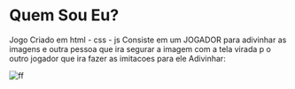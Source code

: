 # Quem Sou Eu?
 Jogo Criado em html - css - js 
 Consiste em um JOGADOR para adivinhar as imagens e outra pessoa que ira segurar a imagem com a tela virada p o outro jogador
 que ira fazer as imitacoes para ele Adivinhar:
 
 
![ff](https://user-images.githubusercontent.com/7673238/215276732-7c4dd442-6173-4827-ba11-e51da8e3712b.png)
